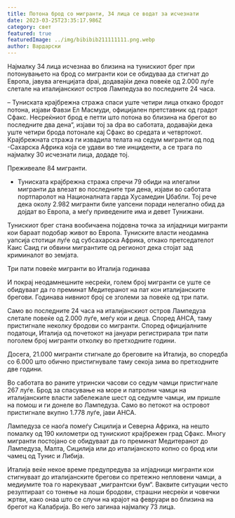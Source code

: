 ```yaml
---
title: Потона брод со мигранти, 34 лица се водат за исчезнати
date: 2023-03-25T23:35:17.986Z
category: свет
featured: true
featuredImage: ../img/bibibib211111111.png.webp
author: Вардарски
---
```


Најмалку 34 лица исчезнаа во близина на тунискиот брег при потонувањето на брод со мигранти кои се обидуваа да стигнат до Европа, јавува агенцијата dpai, додавајќи дека повеќе од 2.000 луѓе слетале на италијанскиот остров Лампедуза во последните 24 часа.

– Туниската крајбрежна стража спаси уште четири лица откако бродот потона, изјави Фавзи Ел Масмуди, официјален претставник од градот Сфакс. Несреќниот брод е петти што потона во близина на брегот во последните два дена“, изјави тој за dpa во саботата, додавајќи дека уште четири брода потонале кај Сфакс во средата и четвртокот. Крајбрежната стража ги извадила телата на седум мигранти од под -Сахарска Африка која се удави во тие инциденти, а се трага по најмалку 30 исчезнати лица, додаде тој.

Преживеале 84 мигранти.

- Туниската крајбрежна стража спречи 79 обиди на илегални мигранти да влезат во последните три дена, изјави во саботата портпаролот на Националната гарда Хусамедин Џбабли. Тој рече дека околу 2.982 мигранти биле уапсени поради нелегално обид да дојдат во Европа, а меѓу приведените има и девет Тунижани.

Тунискиот брег стана вообичаена појдовна точка за илјадници мигранти кои бараат подобар живот во Европа. Туниските власти неодамна уапсија стотици луѓе од субсахарска Африка, откако претседателот Каис Саид ги обвини мигрантите од регионот дека стојат зад криминалот во земјата.

Три пати повеќе мигранти во Италија годинава

И покрај неодамнешните несреќи, голем број мигранти се уште се обидуваат да го преминат Медитеранот на пат кон италијанските брегови. Годинава нивниот број се зголеми за повеќе од три пати.

Само во последните 24 часа на италијанскиот остров Лампедуза слетале повеќе од 2.000 луѓе, меѓу кои и деца. Според АНСА, таму пристигнале неколку бродови со мигранти. Според официјалните податоци, Италија од почетокот на јануари регистрирала три пати поголем број мигранти отколку во претходните години.

Досега, 21.000 мигранти стигнале до бреговите на Италија, во споредба со 6.000 што обично пристигнувале таму секоја зима во претходните две години.

Во саботата во раните утрински часови со седум чамци пристигнале 267 луѓе. Брод за спасување на море и патролни чамци на италијанските власти забележале шест од седумте чамци, им пришле на помош и ги донеле во Лампедуза. Само во петокот на островот пристигнале вкупно 1.778 луѓе, јави АНСА.

Лампедуза се наоѓа помеѓу Сицилија и Северна Африка, на нешто помалку од 190 километри од тунискиот крајбрежен град Сфакс. Многу мигранти постојано се обидуваат да го преминат Медитеранот до Лампедуза, Малта, Сицилија или до италијанското копно со брод или чамец од Тунис и Либија.

Италија веќе некое време предупредува за илјадници мигранти кои стигнуваат до италијанските брегови со претежно непловени чамци, а медиумите тоа го нарекуваат „мигрантски бум“. Ваквите ситуации често резултираат со тонење на лоши бродови, страшни несреќи и човечки жртви, како онаа што се случи на крајот на февруари во близина на брегот на Калабрија. Во него загинаа најмалку 73 лица.
